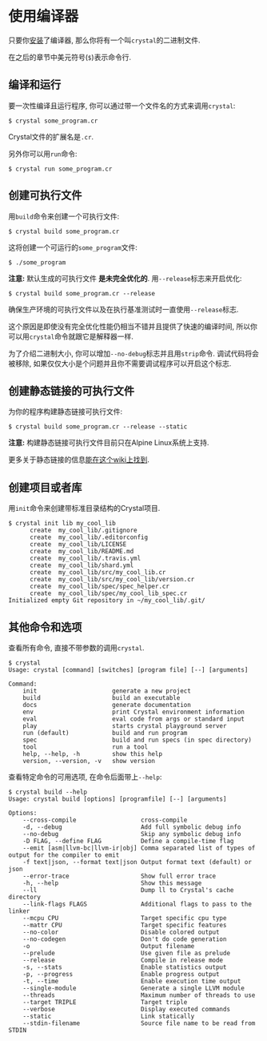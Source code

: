 # 使用编译器

只要你[安装](../installation/README.md)了编译器, 那么你将有一个叫`crystal`的二进制文件.

在之后的章节中美元符号(`$`)表示命令行.

## 编译和运行

要一次性编译且运行程序, 你可以通过带一个文件名的方式来调用`crystal`:

```
$ crystal some_program.cr
```

Crystal文件的扩展名是`.cr`.

另外你可以用`run`命令:

```
$ crystal run some_program.cr
```

## 创建可执行文件

用`build`命令来创建一个可执行文件:

```
$ crystal build some_program.cr
```

这将创建一个可运行的`some_program`文件:

```
$ ./some_program
```

**注意:** 默认生成的可执行文件 **是未完全优化的**. 用`--release`标志来开启优化:

```
$ crystal build some_program.cr --release
```

确保生产环境的可执行文件以及在执行基准测试时一直使用`--release`标志.

这个原因是即使没有完全优化性能仍相当不错并且提供了快速的编译时间, 所以你可以用`crystal`命令就跟它是解释器一样.

为了介绍二进制大小, 你可以增加`--no-debug`标志并且用`strip`命令. 调试代码将会被移除, 如果仅仅大小是个问题并且你不需要调试程序可以开启这个标志.

## 创建静态链接的可执行文件

为你的程序构建静态链接可执行文件:

```
$ crystal build some_program.cr --release --static
```

**注意:** 构建静态链接可执行文件目前只在Alpine Linux系统上支持.

更多关于静态链接的信息[能在这个wiki上找到](https://github.com/crystal-lang/crystal/wiki/Static-Linking).

## 创建项目或者库

用`init`命令来创建带标准目录结构的Crystal项目.

```
$ crystal init lib my_cool_lib
      create  my_cool_lib/.gitignore
      create  my_cool_lib/.editorconfig
      create  my_cool_lib/LICENSE
      create  my_cool_lib/README.md
      create  my_cool_lib/.travis.yml
      create  my_cool_lib/shard.yml
      create  my_cool_lib/src/my_cool_lib.cr
      create  my_cool_lib/src/my_cool_lib/version.cr
      create  my_cool_lib/spec/spec_helper.cr
      create  my_cool_lib/spec/my_cool_lib_spec.cr
Initialized empty Git repository in ~/my_cool_lib/.git/
```

## 其他命令和选项

查看所有命令, 直接不带参数的调用`crystal`.

```
$ crystal
Usage: crystal [command] [switches] [program file] [--] [arguments]

Command:
    init                     generate a new project
    build                    build an executable
    docs                     generate documentation
    env                      print Crystal environment information
    eval                     eval code from args or standard input
    play                     starts crystal playground server
    run (default)            build and run program
    spec                     build and run specs (in spec directory)
    tool                     run a tool
    help, --help, -h         show this help
    version, --version, -v   show version
```

查看特定命令的可用选项, 在命令后面带上`--help`:

```
$ crystal build --help
Usage: crystal build [options] [programfile] [--] [arguments]

Options:
    --cross-compile                  cross-compile
    -d, --debug                      Add full symbolic debug info
    --no-debug                       Skip any symbolic debug info
    -D FLAG, --define FLAG           Define a compile-time flag
    --emit [asm|llvm-bc|llvm-ir|obj] Comma separated list of types of output for the compiler to emit
    -f text|json, --format text|json Output format text (default) or json
    --error-trace                    Show full error trace
    -h, --help                       Show this message
    --ll                             Dump ll to Crystal's cache directory
    --link-flags FLAGS               Additional flags to pass to the linker
    --mcpu CPU                       Target specific cpu type
    --mattr CPU                      Target specific features
    --no-color                       Disable colored output
    --no-codegen                     Don't do code generation
    -o                               Output filename
    --prelude                        Use given file as prelude
    --release                        Compile in release mode
    -s, --stats                      Enable statistics output
    -p, --progress                   Enable progress output
    -t, --time                       Enable execution time output
    --single-module                  Generate a single LLVM module
    --threads                        Maximum number of threads to use
    --target TRIPLE                  Target triple
    --verbose                        Display executed commands
    --static                         Link statically
    --stdin-filename                 Source file name to be read from STDIN
```
